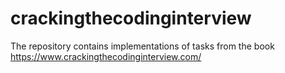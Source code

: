 # crackingthecodinginterview

The repository contains implementations of tasks from the book https://www.crackingthecodinginterview.com/

